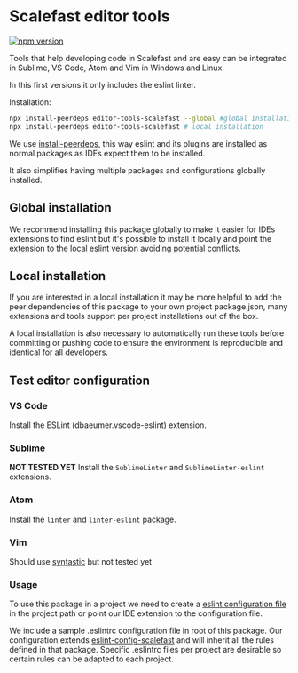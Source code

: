 # Scalefast editor tools

[![npm version](https://badge.fury.io/js/editor-tools-scalefast.svg)](https://badge.fury.io/js/editor-tools-scalefast)

Tools that help developing code in Scalefast and are easy can be integrated in Sublime, VS Code, Atom and Vim in Windows and Linux.

In this first versions it only includes the eslint linter.

Installation:

```sh
npx install-peerdeps editor-tools-scalefast --global #global installation (requires privileges: sudo or administrator terminal)
npx install-peerdeps editor-tools-scalefast # local installation
```

We use [install-peerdeps](https://www.npmjs.com/package/install-peerdeps), this way eslint and its plugins are installed as normal packages as IDEs expect them to be installed.

It also simplifies having multiple packages and configurations globally installed.

## Global installation

We recommend installing this package globally to make it easier for IDEs extensions to find eslint but it's possible to install it locally and point the extension to the local eslint version avoiding potential conflicts.

## Local installation

If you are interested in a local installation it may be more helpful to add the peer dependencies of this package to your own project package.json, many extensions and tools support per project installations out of the box.

A local installation is also necessary to automatically run these tools before committing or pushing code to ensure the environment is reproducible and identical for all developers.

## Test editor configuration

### VS Code

Install the ESLint (dbaeumer.vscode-eslint) extension.

### Sublime

__NOT TESTED YET__ Install the `SublimeLinter` and `SublimeLinter-eslint` extensions.

### Atom

Install the `linter` and `linter-eslint` package.

### Vim

Should use [syntastic](https://github.com/vim-syntastic/syntastic) but not tested yet

### Usage

To use this package in a project we need to create a [eslint configuration file](https://eslint.org/docs/user-guide/configuring) in the project path or point our IDE extension to the configuration file.

We include a sample .eslintrc configuration file in root of this package. Our configuration extends [eslint-config-scalefast](https://www.npmjs.com/package/eslint-config-scalefast) and will inherit all the rules defined in that package. Specific .eslintrc files per project are desirable so certain rules can be adapted to each project.
